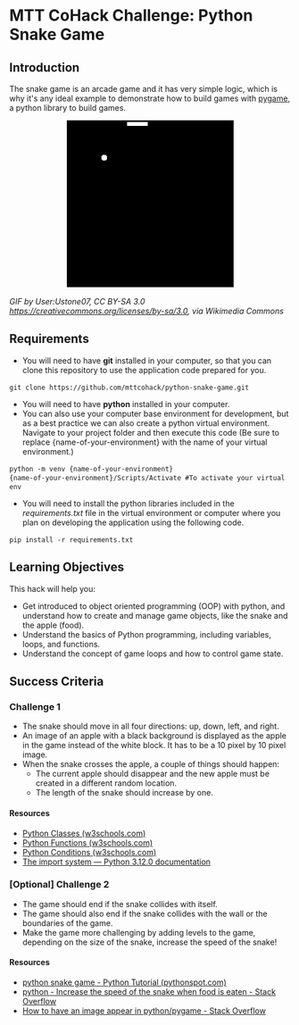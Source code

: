 # MTT CoHack Challenge: Python Snake Game

## Introduction

The snake game is an arcade game and it has very simple logic, which is why it's any ideal example to demonstrate how to build games with [pygame](https://www.pygame.org/news), a python library to build games.

<p align="center">
  <img src="./media/snake_game.gif" alt="Snake Game GIF">
</p>

*GIF by User:Ustone07, CC BY-SA 3.0 <https://creativecommons.org/licenses/by-sa/3.0>, via Wikimedia Commons*

## Requirements

- You will need to have **git** installed in your computer, so that you can clone this repository to use the application code prepared for you.
```
git clone https://github.com/mttcohack/python-snake-game.git
```
- You will need to have **python** installed in your computer.
- You can also use your computer base environment for development, but as a best practice we can also create a python virtual environment. Navigate to your project folder and then execute this code (Be sure to replace {name-of-your-environment} with the name of your virtual environment.)
```
python -m venv {name-of-your-environment}
{name-of-your-environment}/Scripts/Activate #To activate your virtual env
```
- You will need to install the python libraries included in the *requirements.txt* file in the virtual environment or computer where you plan on developing the application using the following code.

```
pip install -r requirements.txt
```

## Learning Objectives

This hack will help you:

- Get introduced to object oriented programming (OOP) with python, and understand how to create and manage game objects, like the snake and the apple (food).
- Understand the basics of Python programming, including variables, loops, and functions.
- Understand the concept of game loops and how to control game state.

## Success Criteria

### Challenge 1

- The snake should move in all four directions: up, down, left, and right.
- An image of an apple with a black background is displayed as the apple in the game instead of the white block. It has to be a 10 pixel by 10 pixel image.
- When the snake crosses the apple, a couple of things should happen:
  - The current apple should disappear and the new apple must be created in a different random location.
  - The length of the snake should increase by one.

#### Resources

- [Python Classes (w3schools.com)](https://www.w3schools.com/python/python_classes.asp)
- [Python Functions (w3schools.com)](https://learn.microsoft.com)
- [Python Conditions (w3schools.com)](https://www.w3schools.com/python/python_conditions.asp)
- [The import system — Python 3.12.0 documentation](https://docs.python.org/3/reference/import.html)

### [Optional] Challenge 2

- The game should end if the snake collides with itself.
- The game should also end if the snake collides with the wall or the boundaries of the game.
- Make the game more challenging by adding levels to the game, depending on the size of the snake, increase the speed of the snake!

#### Resources

- [python snake game - Python Tutorial (pythonspot.com)](https://pythonspot.com/snake-with-pygame/)
- [python - Increase the speed of the snake when food is eaten - Stack Overflow](https://stackoverflow.com/questions/73766527/increase-the-speed-of-the-snake-when-food-is-eaten)
- [How to have an image appear in python/pygame - Stack Overflow](https://stackoverflow.com/questions/8767129/how-to-have-an-image-appear-in-python-pygame)
